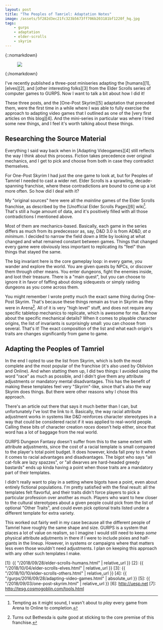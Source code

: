 ```yaml
---
layout: post
title: "The Peoples of Tamriel: Adaptation Notes"
image: /assets/5f282d3ec21fc323b5673ff706b203181bf1220f_hq.jpg
tags:
    - gurps
    - adaptation
    - elder-scrolls
    - skyrim
---
```


{::nomarkdown}
<figure>
  <img src="{{ "/assets/5f282d3ec21fc323b5673ff706b203181bf1220f_hq.jpg" | relative_url }}"/>
</figure>
{:/nomarkdown}

I've recently published a three-post miniseries adapting the [humans][1],
[elves][2], and [other interesting folks][3] from the Elder Scrolls series of
computer games to GURPS. Now I want to talk a bit about how I did it!

These three posts, and the [One-Post Skyrim][5] adaptation that preceded them,
were the first time in a while where I was able to fully exercise the approach
to adapting video games that I outlined as one of the [very first articles on
this blog][4]. And the mini-series in particular was where I tried some new
things, and I feel it's worth talking about these things.

## Researching the Source Material

Everything I said way back when in [Adapting Videogames][4] still reflects the
way I think about this process. Fiction takes precedence over original
mechanics, and I get to pick and choose from both in case they contradict
themselves.

For One-Post Skyrim I had just the one game to look at, but for Peoples of
Tamriel I needed to cast a wider net. Elder Scrolls is a sprawling,
decade-spanning franchise, where these contradictions are bound to come up a lot
more often. So how did I deal with it?

My "original sources" here were all the _mainline_ games of the Elder Scrolls
franchise, as described by the [Unofficial Elder Scrolls Pages][6]
wiki[^1]. That's still a huge amount of data, and it's positively filled with
all those contradictions I mentioned above.

Most of them are mechanics-based. Basically, each game in the series differs as
much from its predecessor as, say, D&D 3.0 is from AD&D, _at a minimum_. I
decided to narrow the field down a little by looking at what changed and what
remained constant between games. Things that changed every game were obviously
less important to replicating its "feel" than things that stayed the same.

The big invariant here is the core gameplay loop: in every game, you wander and
explore the world. You are given quests by NPCs, or discover them through other
means. You enter dungeons, fight the enemies inside, and loot their
treasure. There is a "main quest", but you can choose to ignore it in favor of
faffing about doing sidequests or simply raiding dungeons as you come across
them.

You might remember I wrote pretty much the exact same thing during One-Post
Skyrim. That's because these things remain as true in Skyrim as they were in
Arena[^2]. All of it is very "high level" stuff, and does not require any
specific tabletop mechanics to replicate, which is awesome for me. But how about
the specific mechanical details? When it comes to playable character origins,
the list of invariants is surprisingly small: you can choose from
several. That's it! The exact composition of the list and what each origin's
traits are changes significantly from game to game.

## Adapting the Peoples of Tamriel

In the end I opted to use the list from Skyrim, which is both the most complete
and the most popular of the franchise (it's also used by Oblivion and
Online). And when statting them up, I did two things: I avoided using the word
"race" as much as possible, and I didn't give them any attribute adjustments or
mandatory mental disadvantages. This has the benefit of making these templates
feel very "Skyrim"-like, since that's also the way Skyrim does things. But there
were other reasons why I chose this approach.

There's an article out there that says it much better than I can, but
unfortunately I've lost the link to it. Basically, the way racial attribute
adjustment works in systems like D&D reinforces character stereotypes in a way
that could be considered racist if it was applied to real-world people. Calling
these bits of character creation _races_ doesn't help either, since that word
has a lot of baggage from the real world.

GURPS Dungeon Fantasy doesn't suffer from this to the same extent with attribute
adjustments, since the cost of a racial template is small compared to the
player's total point budget. It does however, kinda fall prey to it when it
comes to racial advantages and disadvantages. The bigot who says "all cat-folk
are lazy spazzes", or "all dwarves are hard-headed greedy bastards" ends up
kinda having a point when those traits are a mandatory part of their templates.

I didn't really want to play in a setting where bigots have a point, even about
entirely fictional populations. I'm pretty satisfied with the final result: all
the templates felt flavorful, and their traits didn't force players to pick a
particular profession over another as much. Players who want to hew closer to
the cultural stereotypes about a given people could pick from the list of
optional "Other Traits", and could even pick optional traits listed under a
different template for extra variety.

This worked out fairly well in my case because all the different people of
Tamriel have roughly the same shape and size. GURPS is a system that places a
lot of value on realism, so I imagine I would still need to keep _some_ physical
attribute adjutments in there if I were to include pixies and half-giants in the
lineup. However, in systems or campaigns where that matters less even those
wouldn't need adjustments. I plan on keeping this approach with any other such
templates I make.

[1]: {{ "/2018/09/28/elder-scrolls-humans.html" | relative_url }}
[2]: {{ "/2018/10/04/elder-scrolls-elves.html" | relative_url }}
[3]: {{ "/2018/10/10/elder-scrolls-others.html" | relative_url }}
[4]: {{ "/gurps/2016/09/28/adapting-video-games.html" | absolute_url }}
[5]: {{ "/2018/09/03/one-post-skyrim.html" | relative_url }}
[6]: http://uesp.net
[7]: http://tesg.cosmogoblin.com/tools.html

[^1]: Tempting as it might sound, I wasn't about to _play_ every game from
    Arena to Online to completion.

[^2]: Turns out Bethesda is quite good at sticking to the core premise of this
    franchise.
